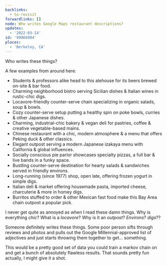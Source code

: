 ```yaml
---
backlinks:
  - to-revisit
forwardlinks: []
node: Who writes Google Maps restaurant descriptions?
updates:
  - '2022-03-14'
id: '99866904'
places:
  - 'Berkeley, CA'
---
```

Who writes these things? 

A few examples from around here:

- Students & professors alike head to this alehouse for its beers brewed on-site & bar food.
- Charming neighborhood bistro serving Sicilian dishes & Italian wines in rustic-chic digs.
- Locavore-friendly counter-serve chain specializing in organic salads, soup & bowls.
- Cozy counter-serve setup putting a healthy spin on poke bowls, curries & other Japanese dishes.
- Charming, industrial-chic bakery & vegan deli for pastries, coffee & creative vegetable-based mains.
- Chinese restaurant with a chic, modern atmosphere & a menu that offers Peking duck & other classics.
- Elegant outpost serving a modern Japanese izakaya menu with California & global influences.
- Socially conscious pie parlor showcases specialty pizzas, a full bar & live bands in a funky space.
- Bustling counter-serve destination for hearty salads & sandwiches served in friendly environs.
- Long-running (since 1977) shop, open late, offering frozen yogurt in simple digs.
- Italian deli & market offering housemade pasta, imported cheese, charcuterie & more in homey digs.
- Burritos stuffed to order & other Mexican fast food make this Bay Area chain outpost a popular pick.

I never get quite as annoyed as when I read these damn things. Why is everything *chic*? What is a *locavore*? Why is it an *outpost*? *Environs*? *digs*??

Someone definitely writes these things. Some poor person sifts through reviews and photos and pulls out the Google Millennial-approved list of adjectives and just starts throwing them together to get... something. 

This would be a pretty good set of data you could train a markov chain on and get a bunch of absolutely flawless results. That sounds pretty fun actually, I might give it a shot.


